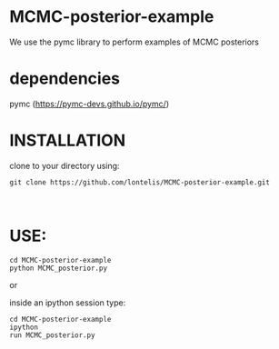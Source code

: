 # MCMC-posterior-example
We use the pymc library to perform examples of MCMC posteriors

# dependencies
pymc    (https://pymc-devs.github.io/pymc/) <br />   

# INSTALLATION
clone to your directory using:
``` 
git clone https://github.com/lontelis/MCMC-posterior-example.git
``` 

<br />


# USE: 
``` 
cd MCMC-posterior-example
python MCMC_posterior.py 
``` 

or

inside an ipython session type:
```
cd MCMC-posterior-example
ipython
run MCMC_posterior.py
``` 
